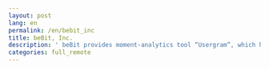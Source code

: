 ```yaml
---
layout: post
lang: en
permalink: /en/bebit_inc
title: beBit, Inc.
description: ' beBit provides moment-analytics tool “Usergram”, which helps digital marketing based on detailed understanding of customer behaviors. Hiring now '
categories: full_remote
---
```

